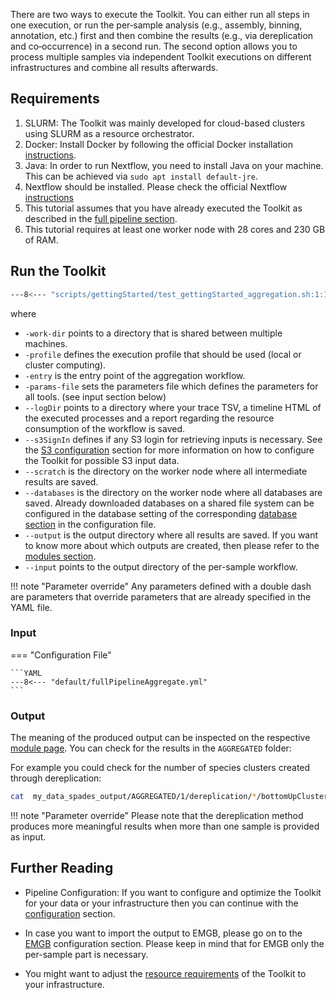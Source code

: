 There are two ways to execute the Toolkit. You can either run all steps in one execution, or run the per‐sample analysis (e.g., assembly, binning, annotation, etc.) first and then combine the results (e.g., via dereplication and co‐occurrence) in a second run.
The second option allows you to process multiple samples via independent Toolkit executions on different infrastructures and combine all
results afterwards.

## Requirements

1. SLURM: The Toolkit was mainly developed for cloud-based clusters using SLURM as a resource orchestrator.
2. Docker: Install Docker by following the official Docker installation [instructions](https://docs.docker.com/engine/install/ubuntu/).
3. Java: In order to run Nextflow, you need to install Java on your machine. This can be achieved via `sudo apt install default-jre`.
4. Nextflow should be installed. Please check the official Nextflow [instructions](https://www.nextflow.io/docs/latest/install.html#install-nextflow)
5. This tutorial assumes that you have already executed the Toolkit as described in the [full pipeline section](full_pipeline.md).
6. This tutorial requires at least one worker node with 28 cores and 230 GB of RAM.

## Run the Toolkit

```BASH
---8<--- "scripts/gettingStarted/test_gettingStarted_aggregation.sh:1:13"
```

where

 * `-work-dir` points to a directory that is shared between multiple machines.
 * `-profile` defines the execution profile that should be used (local or cluster computing).
 * `-entry` is the entry point of the aggregation workflow.
 * `-params-file` sets the parameters file which defines the parameters for all tools. (see input section below)
 * `--logDir` points to a directory where your trace TSV, a timeline HTML of the executed processes and a report regarding the resource consumption of the workflow is saved.
 * `--s3SignIn` defines if any S3 login for retrieving inputs is necessary. See the [S3 configuration](configuration.md#s3-configuration) section for more information on how to configure the Toolkit for possible S3 input data.
 * `--scratch` is the directory on the worker node where all intermediate results are saved.
 * `--databases` is the directory on the worker node where all databases are saved. Already downloaded databases on a shared file system can be configured in the database setting of the corresponding [database section](database.md) in the configuration file.
 * `--output` is the output directory where all results are saved. If you want to know more about which outputs are created, then please refer to the [modules section](modules/introduction.md).
 * `--input` points to the output directory of the per-sample workflow.

!!! note "Parameter override"
    Any parameters defined with a double dash are parameters that override parameters that are already specified in the YAML file.

### Input

=== "Configuration File"

    ```YAML
    ---8<--- "default/fullPipelineAggregate.yml"
    ```

### Output

The meaning of the produced output can be inspected on the respective [module page](modules/introduction.md).
You can check for the results in the `AGGREGATED` folder:

For example you could check for the number of species clusters created through dereplication:

```BASH
cat  my_data_spades_output/AGGREGATED/1/dereplication/*/bottomUpClustering/clusters/clusters.tsv
```

!!! note "Parameter override"
    Please note that the dereplication method produces more meaningful results when more than one sample is
    provided as input.

## Further Reading

* Pipeline Configuration: If you want to configure and optimize the Toolkit for your data or your infrastructure then you can continue with the [configuration](configuration.md) section.

* In case you want to import the output to EMGB, please go on to the [EMGB](modules/export.md) configuration section. Please keep in mind that for EMGB only the per-sample part is necessary.

* You might want to adjust the [resource requirements](configuration.md#configuration-of-computational-resources-used-for-pipeline-runs) of the Toolkit to your infrastructure.
